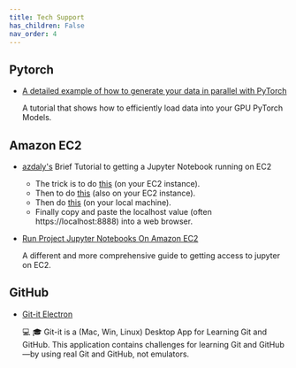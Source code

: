 ```yaml
---
title: Tech Support
has_children: False
nav_order: 4
---
```


## Pytorch

- [A detailed example of how to generate your data in parallel with PyTorch](https://stanford.edu/~shervine/blog/pytorch-how-to-generate-data-parallel)

   A tutorial that shows how to efficiently load data into your GPU PyTorch Models.

## Amazon EC2

- [azdaly's](https://github.com/azdaly) Brief Tutorial to getting a Jupyter Notebook running on EC2
  - The trick is to do [this](https://docs.aws.amazon.com/dlami/latest/devguide/setup-jupyter-config.html) (on your EC2 instance).
  - Then to do [this](https://docs.aws.amazon.com/dlami/latest/devguide/setup-jupyter-start-server.html) (also on your EC2 instance).
  - Then do [this](https://docs.aws.amazon.com/dlami/latest/devguide/setup-jupyter-configure-client-linux.html) (on your local machine).
  - Finally copy and paste the localhost value (often https://localhost:8888) into a web browser.

- [Run Project Jupyter Notebooks On Amazon EC2](https://chrisalbon.com/aws/basics/run_project_jupyter_on_amazon_ec2/)

  A different and more comprehensive guide to getting access to jupyter on EC2.

## GitHub

- [Git-it Electron](https://github.com/jlord/git-it-electron)

   💻 🎓 Git-it is a (Mac, Win, Linux) Desktop App for Learning Git and GitHub. This application contains challenges for learning Git and GitHub—by using real Git and GitHub, not emulators.
